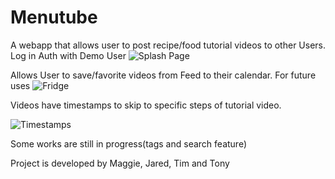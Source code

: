 # Menutube

A webapp that allows user to post recipe/food tutorial videos to other Users.
Log in Auth with Demo User
![Splash Page](https://github.com/maggieyam/menutube/blob/media/media/splash-gif.gif)

Allows User to save/favorite videos from Feed to their calendar.
For future uses
![Fridge](https://github.com/maggieyam/menutube/blob/media/media/calendar-gif.gif)


Videos have timestamps to skip to specific steps of tutorial video.

![Timestamps](https://github.com/maggieyam/menutube/blob/media/media/timestamp.gif)


Some works are still in progress(tags and search feature)

Project is developed by Maggie, Jared, Tim and Tony
